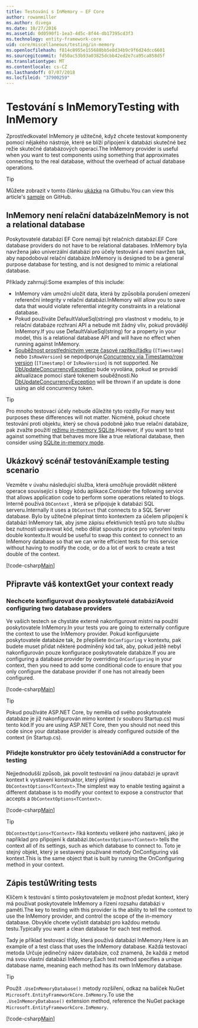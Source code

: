```yaml
---
title: Testování s InMemory – EF Core
author: rowanmiller
ms.author: divega
ms.date: 10/27/2016
ms.assetid: 0d0590f1-1ea3-4d5c-8f44-db17395cd3f3
ms.technology: entity-framework-core
uid: core/miscellaneous/testing/in-memory
ms.openlocfilehash: f814c8955e155688bb5e8d34b9c9f6d24dcc6601
ms.sourcegitcommit: fd50ac53b93a03825dcbb42ed2e7ca95ca858d5f
ms.translationtype: MT
ms.contentlocale: cs-CZ
ms.lasthandoff: 07/07/2018
ms.locfileid: "37900259"
---
```

# <a name="testing-with-inmemory"></a><span data-ttu-id="ab7ca-102">Testování s InMemory</span><span class="sxs-lookup"><span data-stu-id="ab7ca-102">Testing with InMemory</span></span>

<span data-ttu-id="ab7ca-103">Zprostředkovatel InMemory je užitečné, když chcete testovat komponenty pomocí nějakého nástroje, které se blíží připojení k databázi skutečné bez režie skutečné databázových operací.</span><span class="sxs-lookup"><span data-stu-id="ab7ca-103">The InMemory provider is useful when you want to test components using something that approximates connecting to the real database, without the overhead of actual database operations.</span></span>

> [!TIP]  
> <span data-ttu-id="ab7ca-104">Můžete zobrazit v tomto článku [ukázka](https://github.com/aspnet/EntityFramework.Docs/tree/master/samples/core/Miscellaneous/Testing) na Githubu.</span><span class="sxs-lookup"><span data-stu-id="ab7ca-104">You can view this article's [sample](https://github.com/aspnet/EntityFramework.Docs/tree/master/samples/core/Miscellaneous/Testing) on GitHub.</span></span>

## <a name="inmemory-is-not-a-relational-database"></a><span data-ttu-id="ab7ca-105">InMemory není relační databáze</span><span class="sxs-lookup"><span data-stu-id="ab7ca-105">InMemory is not a relational database</span></span>

<span data-ttu-id="ab7ca-106">Poskytovatelé databází EF Core nemají být relačních databází.</span><span class="sxs-lookup"><span data-stu-id="ab7ca-106">EF Core database providers do not have to be relational databases.</span></span> <span data-ttu-id="ab7ca-107">InMemory byla navržena jako univerzální databázi pro účely testování a není navržen tak, aby napodoboval relační databáze.</span><span class="sxs-lookup"><span data-stu-id="ab7ca-107">InMemory is designed to be a general purpose database for testing, and is not designed to mimic a relational database.</span></span>

<span data-ttu-id="ab7ca-108">Příklady zahrnují:</span><span class="sxs-lookup"><span data-stu-id="ab7ca-108">Some examples of this include:</span></span>

* <span data-ttu-id="ab7ca-109">InMemory vám umožní uložit data, která by způsobila porušení omezení referenční integrity v relační databázi.</span><span class="sxs-lookup"><span data-stu-id="ab7ca-109">InMemory will allow you to save data that would violate referential integrity constraints in a relational database.</span></span>
* <span data-ttu-id="ab7ca-110">Pokud používáte DefaultValueSql(string) pro vlastnost v modelu, to je relační databáze rozhraní API a nebude mít žádný vliv, pokud provádějí InMemory.</span><span class="sxs-lookup"><span data-stu-id="ab7ca-110">If you use DefaultValueSql(string) for a property in your model, this is a relational database API and will have no effect when running against InMemory.</span></span>
* <span data-ttu-id="ab7ca-111">[Souběžnost prostřednictvím verze časové razítko/řádku](xref:core/modeling/concurrency#timestamprow-version) (`[Timestamp]` nebo `IsRowVersion`) se nepodporuje.</span><span class="sxs-lookup"><span data-stu-id="ab7ca-111">[Concurrency via Timestamp/row version](xref:core/modeling/concurrency#timestamprow-version) (`[Timestamp]` or `IsRowVersion`) is not supported.</span></span> <span data-ttu-id="ab7ca-112">Ne [DbUpdateConcurrencyException](https://docs.microsoft.com/dotnet/api/microsoft.entityframeworkcore.dbupdateconcurrencyexception) bude vyvolána, pokud se provádí aktualizace pomocí staré tokenem souběžnosti.</span><span class="sxs-lookup"><span data-stu-id="ab7ca-112">No [DbUpdateConcurrencyException](https://docs.microsoft.com/dotnet/api/microsoft.entityframeworkcore.dbupdateconcurrencyexception) will be thrown if an update is done using an old concurrency token.</span></span>

> [!TIP]  
> <span data-ttu-id="ab7ca-113">Pro mnoho testovací účely nebude důležité tyto rozdíly.</span><span class="sxs-lookup"><span data-stu-id="ab7ca-113">For many test purposes these differences will not matter.</span></span> <span data-ttu-id="ab7ca-114">Nicméně, pokud chcete testování proti objektu, který se chová podobně jako true relační databáze, pak zvažte použití [režimu in-memory SQLite](sqlite.md).</span><span class="sxs-lookup"><span data-stu-id="ab7ca-114">However, if you want to test against something that behaves more like a true relational database, then consider using [SQLite in-memory mode](sqlite.md).</span></span>

## <a name="example-testing-scenario"></a><span data-ttu-id="ab7ca-115">Ukázkový scénář testování</span><span class="sxs-lookup"><span data-stu-id="ab7ca-115">Example testing scenario</span></span>

<span data-ttu-id="ab7ca-116">Vezměte v úvahu následující služba, která umožňuje provádět některé operace související s blogy kódu aplikace.</span><span class="sxs-lookup"><span data-stu-id="ab7ca-116">Consider the following service that allows application code to perform some operations related to blogs.</span></span> <span data-ttu-id="ab7ca-117">Interně používá `DbContext` , která se připojuje k databázi SQL serveru.</span><span class="sxs-lookup"><span data-stu-id="ab7ca-117">Internally it uses a `DbContext` that connects to a SQL Server database.</span></span> <span data-ttu-id="ab7ca-118">Bylo by užitečné přepínat tímto kontextem za účelem připojení k databázi InMemory tak, aby jsme zápisu efektivních testů pro tuto službu bez nutnosti upravovat kód, nebo dělat spoustu práce pro vytvoření testu double kontextu.</span><span class="sxs-lookup"><span data-stu-id="ab7ca-118">It would be useful to swap this context to connect to an InMemory database so that we can write efficient tests for this service without having to modify the code, or do a lot of work to create a test double of the context.</span></span>

[!code-csharp[Main](../../../../samples/core/Miscellaneous/Testing/BusinessLogic/BlogService.cs)]

## <a name="get-your-context-ready"></a><span data-ttu-id="ab7ca-119">Připravte váš kontext</span><span class="sxs-lookup"><span data-stu-id="ab7ca-119">Get your context ready</span></span>

### <a name="avoid-configuring-two-database-providers"></a><span data-ttu-id="ab7ca-120">Nechcete konfigurovat dva poskytovatelé databází</span><span class="sxs-lookup"><span data-stu-id="ab7ca-120">Avoid configuring two database providers</span></span>

<span data-ttu-id="ab7ca-121">Ve vašich testech se chystáte externě nakonfigurovat místní na použití poskytovatele InMemory.</span><span class="sxs-lookup"><span data-stu-id="ab7ca-121">In your tests you are going to externally configure the context to use the InMemory provider.</span></span> <span data-ttu-id="ab7ca-122">Pokud konfigurujete poskytovatele databáze tak, že přepíšete `OnConfiguring` v kontextu, pak budete muset přidat některé podmíněný kód tak, aby, pokud ještě nebyl nakonfigurován pouze konfigurace poskytovatele databáze.</span><span class="sxs-lookup"><span data-stu-id="ab7ca-122">If you are configuring a database provider by overriding `OnConfiguring` in your context, then you need to add some conditional code to ensure that you only configure the database provider if one has not already been configured.</span></span>

[!code-csharp[Main](../../../../samples/core/Miscellaneous/Testing/BusinessLogic/BloggingContext.cs#OnConfiguring)]

> [!TIP]  
> <span data-ttu-id="ab7ca-123">Pokud používáte ASP.NET Core, by neměla od svého poskytovatele databáze je již nakonfigurován mimo kontext (v souboru Startup.cs) musí tento kód.</span><span class="sxs-lookup"><span data-stu-id="ab7ca-123">If you are using ASP.NET Core, then you should not need this code since your database provider is already configured outside of the context (in Startup.cs).</span></span>

### <a name="add-a-constructor-for-testing"></a><span data-ttu-id="ab7ca-124">Přidejte konstruktor pro účely testování</span><span class="sxs-lookup"><span data-stu-id="ab7ca-124">Add a constructor for testing</span></span>

<span data-ttu-id="ab7ca-125">Nejjednodušší způsob, jak povolit testování na jinou databázi je upravit kontext k vystavení konstruktor, který přijímá `DbContextOptions<TContext>`.</span><span class="sxs-lookup"><span data-stu-id="ab7ca-125">The simplest way to enable testing against a different database is to modify your context to expose a constructor that accepts a `DbContextOptions<TContext>`.</span></span>

[!code-csharp[Main](../../../../samples/core/Miscellaneous/Testing/BusinessLogic/BloggingContext.cs#Constructors)]

> [!TIP]  
> <span data-ttu-id="ab7ca-126">`DbContextOptions<TContext>` říká kontextu veškeré jeho nastavení, jako je například pro připojení k databázi.</span><span class="sxs-lookup"><span data-stu-id="ab7ca-126">`DbContextOptions<TContext>` tells the context all of its settings, such as which database to connect to.</span></span> <span data-ttu-id="ab7ca-127">Toto je stejný objekt, který je sestavený používané metody OnConfiguring váš kontext.</span><span class="sxs-lookup"><span data-stu-id="ab7ca-127">This is the same object that is built by running the OnConfiguring method in your context.</span></span>

## <a name="writing-tests"></a><span data-ttu-id="ab7ca-128">Zápis testů</span><span class="sxs-lookup"><span data-stu-id="ab7ca-128">Writing tests</span></span>

<span data-ttu-id="ab7ca-129">Klíčem k testování s tímto poskytovatelem je možnost předat kontext, který má používat poskytovatele InMemory a řízení rozsahu databázi v paměti.</span><span class="sxs-lookup"><span data-stu-id="ab7ca-129">The key to testing with this provider is the ability to tell the context to use the InMemory provider, and control the scope of the in-memory database.</span></span> <span data-ttu-id="ab7ca-130">Obvykle chcete vyčistit databázi pro každou metodu testu.</span><span class="sxs-lookup"><span data-stu-id="ab7ca-130">Typically you want a clean database for each test method.</span></span>

<span data-ttu-id="ab7ca-131">Tady je příklad testovací třídy, která používá databázi InMemory.</span><span class="sxs-lookup"><span data-stu-id="ab7ca-131">Here is an example of a test class that uses the InMemory database.</span></span> <span data-ttu-id="ab7ca-132">Každá testovací metoda Určuje jedinečný název databáze, což znamená, že každá z metod má svou vlastní databázi InMemory.</span><span class="sxs-lookup"><span data-stu-id="ab7ca-132">Each test method specifies a unique database name, meaning each method has its own InMemory database.</span></span>

>[!TIP]
> <span data-ttu-id="ab7ca-133">Použít `.UseInMemoryDatabase()` metody rozšíření, odkaz na balíček NuGet `Microsoft.EntityFrameworkCore.InMemory`.</span><span class="sxs-lookup"><span data-stu-id="ab7ca-133">To use the `.UseInMemoryDatabase()` extension method, reference the NuGet package `Microsoft.EntityFrameworkCore.InMemory`.</span></span>

[!code-csharp[Main](../../../../samples/core/Miscellaneous/Testing/TestProject/InMemory/BlogServiceTests.cs)]
